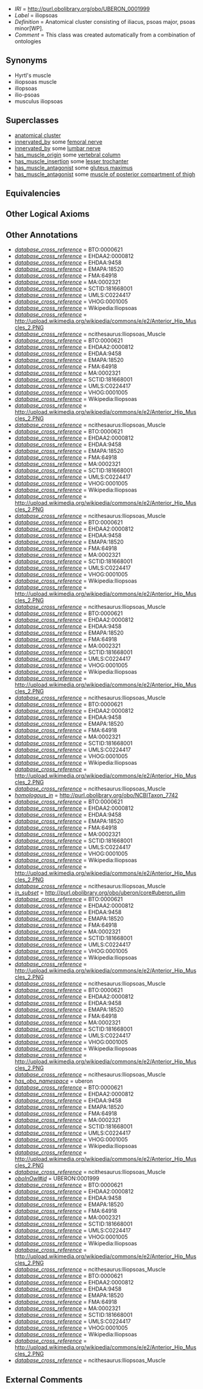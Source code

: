  * *IRI* = http://purl.obolibrary.org/obo/UBERON_0001999
 * *Label* = iliopsoas
 * *Definition* = Anatomical cluster consisting of iliacus, psoas major, psoas minor[WP].
 * *Comment* = This class was created automatically from a combination of ontologies

## Synonyms

 * Hyrtl's muscle
 * iliopsoas muscle
 * illopsoas
 * ilio-psoas
 * musculus iliopsoas

## Superclasses

 * [anatomical cluster](../../UBERON/77/UBERON_0000477.md)
 * [innervated_by](../../RO/05/RO_0002005.md) some [femoral nerve](../../UBERON/67/UBERON_0001267.md)
 * [innervated_by](../../RO/05/RO_0002005.md) some [lumbar nerve](../../UBERON/24/UBERON_0009624.md)
 * [has_muscle_origin](../../RO/72/RO_0002372.md) some [vertebral column](../../UBERON/30/UBERON_0001130.md)
 * [has_muscle_insertion](../../RO/73/RO_0002373.md) some [lesser trochanter](../../UBERON/04/UBERON_0002504.md)
 * [has_muscle_antagonist](../../core#has/st/core#has_muscle_antagonist.md) some [gluteus maximus](../../UBERON/70/UBERON_0001370.md)
 * [has_muscle_antagonist](../../core#has/st/core#has_muscle_antagonist.md) some [muscle of posterior compartment of thigh](../../UBERON/38/UBERON_0008538.md)

## Equivalencies


## Other Logical Axioms


## Other Annotations

 * *[database_cross_reference](../../ef/oboInOwl#hasDbXref.md)* = BTO:0000621
 * *[database_cross_reference](../../ef/oboInOwl#hasDbXref.md)* = EHDAA2:0000812
 * *[database_cross_reference](../../ef/oboInOwl#hasDbXref.md)* = EHDAA:9458
 * *[database_cross_reference](../../ef/oboInOwl#hasDbXref.md)* = EMAPA:18520
 * *[database_cross_reference](../../ef/oboInOwl#hasDbXref.md)* = FMA:64918
 * *[database_cross_reference](../../ef/oboInOwl#hasDbXref.md)* = MA:0002321
 * *[database_cross_reference](../../ef/oboInOwl#hasDbXref.md)* = SCTID:181668001
 * *[database_cross_reference](../../ef/oboInOwl#hasDbXref.md)* = UMLS:C0224417
 * *[database_cross_reference](../../ef/oboInOwl#hasDbXref.md)* = VHOG:0001005
 * *[database_cross_reference](../../ef/oboInOwl#hasDbXref.md)* = Wikipedia:Iliopsoas
 * *[database_cross_reference](../../ef/oboInOwl#hasDbXref.md)* = http://upload.wikimedia.org/wikipedia/commons/e/e2/Anterior_Hip_Muscles_2.PNG
 * *[database_cross_reference](../../ef/oboInOwl#hasDbXref.md)* = ncithesaurus:Iliopsoas_Muscle
 * *[database_cross_reference](../../ef/oboInOwl#hasDbXref.md)* = BTO:0000621
 * *[database_cross_reference](../../ef/oboInOwl#hasDbXref.md)* = EHDAA2:0000812
 * *[database_cross_reference](../../ef/oboInOwl#hasDbXref.md)* = EHDAA:9458
 * *[database_cross_reference](../../ef/oboInOwl#hasDbXref.md)* = EMAPA:18520
 * *[database_cross_reference](../../ef/oboInOwl#hasDbXref.md)* = FMA:64918
 * *[database_cross_reference](../../ef/oboInOwl#hasDbXref.md)* = MA:0002321
 * *[database_cross_reference](../../ef/oboInOwl#hasDbXref.md)* = SCTID:181668001
 * *[database_cross_reference](../../ef/oboInOwl#hasDbXref.md)* = UMLS:C0224417
 * *[database_cross_reference](../../ef/oboInOwl#hasDbXref.md)* = VHOG:0001005
 * *[database_cross_reference](../../ef/oboInOwl#hasDbXref.md)* = Wikipedia:Iliopsoas
 * *[database_cross_reference](../../ef/oboInOwl#hasDbXref.md)* = http://upload.wikimedia.org/wikipedia/commons/e/e2/Anterior_Hip_Muscles_2.PNG
 * *[database_cross_reference](../../ef/oboInOwl#hasDbXref.md)* = ncithesaurus:Iliopsoas_Muscle
 * *[database_cross_reference](../../ef/oboInOwl#hasDbXref.md)* = BTO:0000621
 * *[database_cross_reference](../../ef/oboInOwl#hasDbXref.md)* = EHDAA2:0000812
 * *[database_cross_reference](../../ef/oboInOwl#hasDbXref.md)* = EHDAA:9458
 * *[database_cross_reference](../../ef/oboInOwl#hasDbXref.md)* = EMAPA:18520
 * *[database_cross_reference](../../ef/oboInOwl#hasDbXref.md)* = FMA:64918
 * *[database_cross_reference](../../ef/oboInOwl#hasDbXref.md)* = MA:0002321
 * *[database_cross_reference](../../ef/oboInOwl#hasDbXref.md)* = SCTID:181668001
 * *[database_cross_reference](../../ef/oboInOwl#hasDbXref.md)* = UMLS:C0224417
 * *[database_cross_reference](../../ef/oboInOwl#hasDbXref.md)* = VHOG:0001005
 * *[database_cross_reference](../../ef/oboInOwl#hasDbXref.md)* = Wikipedia:Iliopsoas
 * *[database_cross_reference](../../ef/oboInOwl#hasDbXref.md)* = http://upload.wikimedia.org/wikipedia/commons/e/e2/Anterior_Hip_Muscles_2.PNG
 * *[database_cross_reference](../../ef/oboInOwl#hasDbXref.md)* = ncithesaurus:Iliopsoas_Muscle
 * *[database_cross_reference](../../ef/oboInOwl#hasDbXref.md)* = BTO:0000621
 * *[database_cross_reference](../../ef/oboInOwl#hasDbXref.md)* = EHDAA2:0000812
 * *[database_cross_reference](../../ef/oboInOwl#hasDbXref.md)* = EHDAA:9458
 * *[database_cross_reference](../../ef/oboInOwl#hasDbXref.md)* = EMAPA:18520
 * *[database_cross_reference](../../ef/oboInOwl#hasDbXref.md)* = FMA:64918
 * *[database_cross_reference](../../ef/oboInOwl#hasDbXref.md)* = MA:0002321
 * *[database_cross_reference](../../ef/oboInOwl#hasDbXref.md)* = SCTID:181668001
 * *[database_cross_reference](../../ef/oboInOwl#hasDbXref.md)* = UMLS:C0224417
 * *[database_cross_reference](../../ef/oboInOwl#hasDbXref.md)* = VHOG:0001005
 * *[database_cross_reference](../../ef/oboInOwl#hasDbXref.md)* = Wikipedia:Iliopsoas
 * *[database_cross_reference](../../ef/oboInOwl#hasDbXref.md)* = http://upload.wikimedia.org/wikipedia/commons/e/e2/Anterior_Hip_Muscles_2.PNG
 * *[database_cross_reference](../../ef/oboInOwl#hasDbXref.md)* = ncithesaurus:Iliopsoas_Muscle
 * *[database_cross_reference](../../ef/oboInOwl#hasDbXref.md)* = BTO:0000621
 * *[database_cross_reference](../../ef/oboInOwl#hasDbXref.md)* = EHDAA2:0000812
 * *[database_cross_reference](../../ef/oboInOwl#hasDbXref.md)* = EHDAA:9458
 * *[database_cross_reference](../../ef/oboInOwl#hasDbXref.md)* = EMAPA:18520
 * *[database_cross_reference](../../ef/oboInOwl#hasDbXref.md)* = FMA:64918
 * *[database_cross_reference](../../ef/oboInOwl#hasDbXref.md)* = MA:0002321
 * *[database_cross_reference](../../ef/oboInOwl#hasDbXref.md)* = SCTID:181668001
 * *[database_cross_reference](../../ef/oboInOwl#hasDbXref.md)* = UMLS:C0224417
 * *[database_cross_reference](../../ef/oboInOwl#hasDbXref.md)* = VHOG:0001005
 * *[database_cross_reference](../../ef/oboInOwl#hasDbXref.md)* = Wikipedia:Iliopsoas
 * *[database_cross_reference](../../ef/oboInOwl#hasDbXref.md)* = http://upload.wikimedia.org/wikipedia/commons/e/e2/Anterior_Hip_Muscles_2.PNG
 * *[database_cross_reference](../../ef/oboInOwl#hasDbXref.md)* = ncithesaurus:Iliopsoas_Muscle
 * *[database_cross_reference](../../ef/oboInOwl#hasDbXref.md)* = BTO:0000621
 * *[database_cross_reference](../../ef/oboInOwl#hasDbXref.md)* = EHDAA2:0000812
 * *[database_cross_reference](../../ef/oboInOwl#hasDbXref.md)* = EHDAA:9458
 * *[database_cross_reference](../../ef/oboInOwl#hasDbXref.md)* = EMAPA:18520
 * *[database_cross_reference](../../ef/oboInOwl#hasDbXref.md)* = FMA:64918
 * *[database_cross_reference](../../ef/oboInOwl#hasDbXref.md)* = MA:0002321
 * *[database_cross_reference](../../ef/oboInOwl#hasDbXref.md)* = SCTID:181668001
 * *[database_cross_reference](../../ef/oboInOwl#hasDbXref.md)* = UMLS:C0224417
 * *[database_cross_reference](../../ef/oboInOwl#hasDbXref.md)* = VHOG:0001005
 * *[database_cross_reference](../../ef/oboInOwl#hasDbXref.md)* = Wikipedia:Iliopsoas
 * *[database_cross_reference](../../ef/oboInOwl#hasDbXref.md)* = http://upload.wikimedia.org/wikipedia/commons/e/e2/Anterior_Hip_Muscles_2.PNG
 * *[database_cross_reference](../../ef/oboInOwl#hasDbXref.md)* = ncithesaurus:Iliopsoas_Muscle
 * *[homologous_in](../../core#homologous/in/core#homologous_in.md)* = http://purl.obolibrary.org/obo/NCBITaxon_7742
 * *[database_cross_reference](../../ef/oboInOwl#hasDbXref.md)* = BTO:0000621
 * *[database_cross_reference](../../ef/oboInOwl#hasDbXref.md)* = EHDAA2:0000812
 * *[database_cross_reference](../../ef/oboInOwl#hasDbXref.md)* = EHDAA:9458
 * *[database_cross_reference](../../ef/oboInOwl#hasDbXref.md)* = EMAPA:18520
 * *[database_cross_reference](../../ef/oboInOwl#hasDbXref.md)* = FMA:64918
 * *[database_cross_reference](../../ef/oboInOwl#hasDbXref.md)* = MA:0002321
 * *[database_cross_reference](../../ef/oboInOwl#hasDbXref.md)* = SCTID:181668001
 * *[database_cross_reference](../../ef/oboInOwl#hasDbXref.md)* = UMLS:C0224417
 * *[database_cross_reference](../../ef/oboInOwl#hasDbXref.md)* = VHOG:0001005
 * *[database_cross_reference](../../ef/oboInOwl#hasDbXref.md)* = Wikipedia:Iliopsoas
 * *[database_cross_reference](../../ef/oboInOwl#hasDbXref.md)* = http://upload.wikimedia.org/wikipedia/commons/e/e2/Anterior_Hip_Muscles_2.PNG
 * *[database_cross_reference](../../ef/oboInOwl#hasDbXref.md)* = ncithesaurus:Iliopsoas_Muscle
 * *[in_subset](../../et/oboInOwl#inSubset.md)* = http://purl.obolibrary.org/obo/uberon/core#uberon_slim
 * *[database_cross_reference](../../ef/oboInOwl#hasDbXref.md)* = BTO:0000621
 * *[database_cross_reference](../../ef/oboInOwl#hasDbXref.md)* = EHDAA2:0000812
 * *[database_cross_reference](../../ef/oboInOwl#hasDbXref.md)* = EHDAA:9458
 * *[database_cross_reference](../../ef/oboInOwl#hasDbXref.md)* = EMAPA:18520
 * *[database_cross_reference](../../ef/oboInOwl#hasDbXref.md)* = FMA:64918
 * *[database_cross_reference](../../ef/oboInOwl#hasDbXref.md)* = MA:0002321
 * *[database_cross_reference](../../ef/oboInOwl#hasDbXref.md)* = SCTID:181668001
 * *[database_cross_reference](../../ef/oboInOwl#hasDbXref.md)* = UMLS:C0224417
 * *[database_cross_reference](../../ef/oboInOwl#hasDbXref.md)* = VHOG:0001005
 * *[database_cross_reference](../../ef/oboInOwl#hasDbXref.md)* = Wikipedia:Iliopsoas
 * *[database_cross_reference](../../ef/oboInOwl#hasDbXref.md)* = http://upload.wikimedia.org/wikipedia/commons/e/e2/Anterior_Hip_Muscles_2.PNG
 * *[database_cross_reference](../../ef/oboInOwl#hasDbXref.md)* = ncithesaurus:Iliopsoas_Muscle
 * *[database_cross_reference](../../ef/oboInOwl#hasDbXref.md)* = BTO:0000621
 * *[database_cross_reference](../../ef/oboInOwl#hasDbXref.md)* = EHDAA2:0000812
 * *[database_cross_reference](../../ef/oboInOwl#hasDbXref.md)* = EHDAA:9458
 * *[database_cross_reference](../../ef/oboInOwl#hasDbXref.md)* = EMAPA:18520
 * *[database_cross_reference](../../ef/oboInOwl#hasDbXref.md)* = FMA:64918
 * *[database_cross_reference](../../ef/oboInOwl#hasDbXref.md)* = MA:0002321
 * *[database_cross_reference](../../ef/oboInOwl#hasDbXref.md)* = SCTID:181668001
 * *[database_cross_reference](../../ef/oboInOwl#hasDbXref.md)* = UMLS:C0224417
 * *[database_cross_reference](../../ef/oboInOwl#hasDbXref.md)* = VHOG:0001005
 * *[database_cross_reference](../../ef/oboInOwl#hasDbXref.md)* = Wikipedia:Iliopsoas
 * *[database_cross_reference](../../ef/oboInOwl#hasDbXref.md)* = http://upload.wikimedia.org/wikipedia/commons/e/e2/Anterior_Hip_Muscles_2.PNG
 * *[database_cross_reference](../../ef/oboInOwl#hasDbXref.md)* = ncithesaurus:Iliopsoas_Muscle
 * *[has_obo_namespace](../../ce/oboInOwl#hasOBONamespace.md)* = uberon
 * *[database_cross_reference](../../ef/oboInOwl#hasDbXref.md)* = BTO:0000621
 * *[database_cross_reference](../../ef/oboInOwl#hasDbXref.md)* = EHDAA2:0000812
 * *[database_cross_reference](../../ef/oboInOwl#hasDbXref.md)* = EHDAA:9458
 * *[database_cross_reference](../../ef/oboInOwl#hasDbXref.md)* = EMAPA:18520
 * *[database_cross_reference](../../ef/oboInOwl#hasDbXref.md)* = FMA:64918
 * *[database_cross_reference](../../ef/oboInOwl#hasDbXref.md)* = MA:0002321
 * *[database_cross_reference](../../ef/oboInOwl#hasDbXref.md)* = SCTID:181668001
 * *[database_cross_reference](../../ef/oboInOwl#hasDbXref.md)* = UMLS:C0224417
 * *[database_cross_reference](../../ef/oboInOwl#hasDbXref.md)* = VHOG:0001005
 * *[database_cross_reference](../../ef/oboInOwl#hasDbXref.md)* = Wikipedia:Iliopsoas
 * *[database_cross_reference](../../ef/oboInOwl#hasDbXref.md)* = http://upload.wikimedia.org/wikipedia/commons/e/e2/Anterior_Hip_Muscles_2.PNG
 * *[database_cross_reference](../../ef/oboInOwl#hasDbXref.md)* = ncithesaurus:Iliopsoas_Muscle
 * *[oboInOwl#id](../../id/oboInOwl#id.md)* = UBERON:0001999
 * *[database_cross_reference](../../ef/oboInOwl#hasDbXref.md)* = BTO:0000621
 * *[database_cross_reference](../../ef/oboInOwl#hasDbXref.md)* = EHDAA2:0000812
 * *[database_cross_reference](../../ef/oboInOwl#hasDbXref.md)* = EHDAA:9458
 * *[database_cross_reference](../../ef/oboInOwl#hasDbXref.md)* = EMAPA:18520
 * *[database_cross_reference](../../ef/oboInOwl#hasDbXref.md)* = FMA:64918
 * *[database_cross_reference](../../ef/oboInOwl#hasDbXref.md)* = MA:0002321
 * *[database_cross_reference](../../ef/oboInOwl#hasDbXref.md)* = SCTID:181668001
 * *[database_cross_reference](../../ef/oboInOwl#hasDbXref.md)* = UMLS:C0224417
 * *[database_cross_reference](../../ef/oboInOwl#hasDbXref.md)* = VHOG:0001005
 * *[database_cross_reference](../../ef/oboInOwl#hasDbXref.md)* = Wikipedia:Iliopsoas
 * *[database_cross_reference](../../ef/oboInOwl#hasDbXref.md)* = http://upload.wikimedia.org/wikipedia/commons/e/e2/Anterior_Hip_Muscles_2.PNG
 * *[database_cross_reference](../../ef/oboInOwl#hasDbXref.md)* = ncithesaurus:Iliopsoas_Muscle
 * *[database_cross_reference](../../ef/oboInOwl#hasDbXref.md)* = BTO:0000621
 * *[database_cross_reference](../../ef/oboInOwl#hasDbXref.md)* = EHDAA2:0000812
 * *[database_cross_reference](../../ef/oboInOwl#hasDbXref.md)* = EHDAA:9458
 * *[database_cross_reference](../../ef/oboInOwl#hasDbXref.md)* = EMAPA:18520
 * *[database_cross_reference](../../ef/oboInOwl#hasDbXref.md)* = FMA:64918
 * *[database_cross_reference](../../ef/oboInOwl#hasDbXref.md)* = MA:0002321
 * *[database_cross_reference](../../ef/oboInOwl#hasDbXref.md)* = SCTID:181668001
 * *[database_cross_reference](../../ef/oboInOwl#hasDbXref.md)* = UMLS:C0224417
 * *[database_cross_reference](../../ef/oboInOwl#hasDbXref.md)* = VHOG:0001005
 * *[database_cross_reference](../../ef/oboInOwl#hasDbXref.md)* = Wikipedia:Iliopsoas
 * *[database_cross_reference](../../ef/oboInOwl#hasDbXref.md)* = http://upload.wikimedia.org/wikipedia/commons/e/e2/Anterior_Hip_Muscles_2.PNG
 * *[database_cross_reference](../../ef/oboInOwl#hasDbXref.md)* = ncithesaurus:Iliopsoas_Muscle

## External Comments

